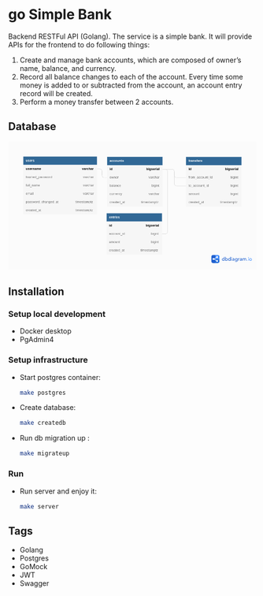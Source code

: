 # go Simple Bank
Backend RESTFul API (Golang).
The service is a simple bank. It will provide APIs for the frontend to do following things:
1. Create and manage bank accounts, which are composed of owner’s name, balance, and currency.
2. Record all balance changes to each of the account. Every time some money is added to or subtracted from the account, an account entry record will be created.
3. Perform a money transfer between 2 accounts. 

## Database

![Postgres](SimpleBank.png)


## Installation
### Setup local development
+ Docker desktop
+ PgAdmin4

### Setup infrastructure
- Start postgres container:

    ```bash
    make postgres
    ```

- Create database:

    ```bash
    make createdb
    ```

- Run db migration up :

    ```bash
    make migrateup
    ```
### Run

- Run server and enjoy it:

    ```bash
    make server
    ```

## Tags
* Golang
* Postgres
* GoMock
* JWT
* Swagger

